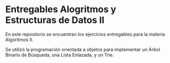 # Entregables Alogritmos y Estructuras de Datos II

En este repositorio se encuentran los ejercicios entregables para la materia Algoritmos II.

Se utilizó la programación orientada a objetos para implementar un Árbol Binario de Búsqueda, una Lista Enlazada, y un Trie.
